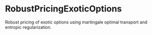 # RobustPricingExoticOptions
Robust pricing of exotic options using martingale optimal transport and entropic regularization.
